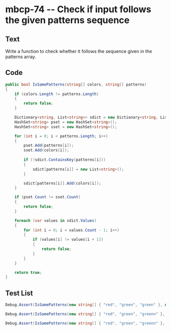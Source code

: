 # mbcp-74 -- Check if input follows the given patterns sequence

## Text

Write a function to check whether it follows the sequence given in the patterns array.

## Code

```csharp
public bool IsSamePatterns(string[] colors, string[] patterns)    
{    
    if (colors.Length != patterns.Length) 
    {
        return false;    
    }    

    Dictionary<string, List<string>> sdict = new Dictionary<string, List<string>>();
    HashSet<string> pset = new HashSet<string>();
    HashSet<string> sset = new HashSet<string>();    

    for (int i = 0; i < patterns.Length; i++) 
    {
        pset.Add(patterns[i]);
        sset.Add(colors[i]);
        
        if (!sdict.ContainsKey(patterns[i])) 
        {
            sdict[patterns[i]] = new List<string>();
        }

        sdict[patterns[i]].Add(colors[i]);
    }

    if (pset.Count != sset.Count) 
    {
        return false;   
    }   

    foreach (var values in sdict.Values) 
    {
        for (int i = 0; i < values.Count - 1; i++) 
        {
            if (values[i] != values[i + 1]) 
            {
                return false;
            }
        }
    }

    return true; 
}
```

## Test List

```csharp
Debug.Assert(IsSamePatterns(new string[] { "red", "green", "green" }, new string[] { "a", "b", "b" }) == true);
```

```csharp
Debug.Assert(IsSamePatterns(new string[] { "red", "green", "greenn" }, new string[] { "a", "b", "b" }) == false);
```

```csharp
Debug.Assert(IsSamePatterns(new string[] { "red", "green", "greenn" }, new string[] { "a", "b"}) == false);
```
